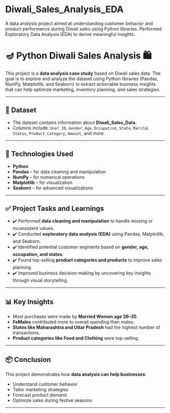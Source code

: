 # Diwali_Sales_Analysis_EDA
 A data analysis project aimed at understanding customer behavior and product performance during Diwali sales using Python libraries. Performed Exploratory Data Analysis (EDA) to derive meaningful insights.
# 🪔 Python Diwali Sales Analysis 🛍️

This project is a **data analysis case study** based on Diwali sales data. The goal is to explore and analyze the dataset using Python libraries (Pandas, NumPy, Matplotlib, and Seaborn) to extract actionable business insights that can help optimize marketing, inventory planning, and sales strategies.

---

## 📁 Dataset

- The dataset contains information about **Diwali_Sales_Data**.
- Columns include: `User_ID`, `Gender`, `Age`, `Occupation`, `State`, `Marital Status`, `Product_Category`, `Amount`, and more.

---

## 🔧 Technologies Used

- **Python**
- **Pandas** – for data cleaning and manipulation
- **NumPy** – for numerical operations
- **Matplotlib** – for visualization
- **Seaborn** – for advanced visualizations

---

## ✅ Project Tasks and Learnings

- ✔️ Performed **data cleaning and manipulation** to handle missing or inconsistent values.
- ✔️ Conducted **exploratory data analysis (EDA)** using Pandas, Matplotlib, and Seaborn.
- ✔️ Identified potential customer segments based on **gender, age, occupation, and states**.
- ✔️ Found top-selling **product categories and products** to improve sales planning.
- ✔️ Improved business decision-making by uncovering key insights through visual storytelling.

---

## 📊 Key Insights

- Most purchases were made by **Married Women age 26–35**.
- **FeMales** contributed more to overall spending than males.
- **States like Maharashtra and Uttar Pradesh** had the highest number of transactions.
- **Product categories like Food and Clothing** were top-selling.

---


## 📦 Conclusion

This project demonstrates how **data analysis can help businesses**:
- Understand customer behavior
- Tailor marketing strategies
- Forecast product demand
- Optimize sales during festive seasons

---


